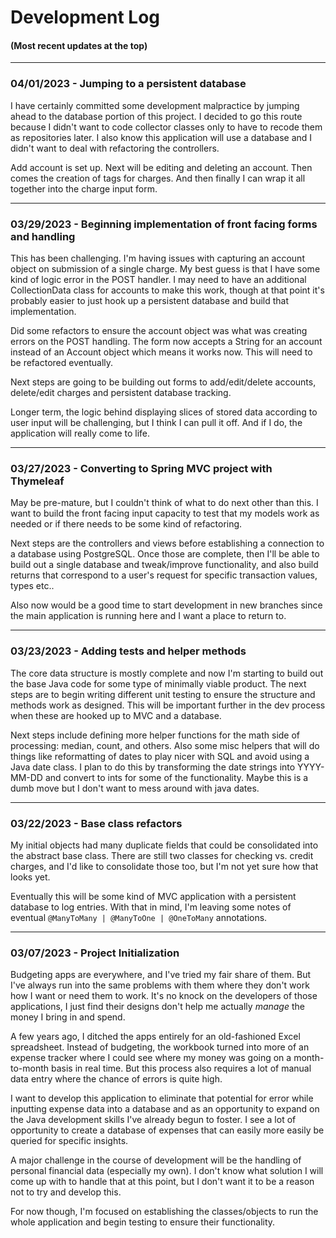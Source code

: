 # Development Log



#### (Most recent updates at the top)

---

### 04/01/2023 - Jumping to a persistent database

I have certainly committed some development malpractice by jumping ahead to the database portion of this project. I 
decided to go this route because I didn't want to code collector classes only to have to recode them
as repositories later. I also know this application will use a database and I didn't want to deal with
refactoring the controllers. 

Add account is set up. Next will be editing and deleting an account. Then comes the creation of tags for charges.
And then finally I can wrap it all together into the charge input form. 

---

### 03/29/2023 - Beginning implementation of front facing forms and handling

This has been challenging. I'm having issues with capturing an account object on submission of a single charge. My
best guess is that I have some kind of logic error in the POST handler. I may need to have an additional CollectionData 
class for accounts to make this work, though at that point it's probably easier to just hook up a persistent database
and build that implementation. 

Did some refactors to ensure the account object was what was creating errors on the POST handling. The form now accepts a 
String for an account instead of an Account object which means it works now. This will need to be refactored eventually. 

Next steps are going to be building out forms to add/edit/delete accounts, delete/edit charges and persistent database tracking.

Longer term, the logic behind displaying slices of stored data according to user input will be challenging, but I think I can
pull it off. And if I do, the application will really come to life.

---

### 03/27/2023 - Converting to Spring MVC project with Thymeleaf

May be pre-mature, but I couldn't think of what to do next other than this. I want to build the front facing input
capacity to test that my models work as needed or if there needs to be some kind of refactoring.

Next steps are the controllers and views before establishing a connection to a database using PostgreSQL. Once those
are complete, then I'll be able to build out a single database and tweak/improve functionality, and also build returns
that correspond to a user's request for specific transaction values, types etc..

Also now would be a good time to start development in new branches since the main application is running here and I
want a place to return to.

---

### 03/23/2023 - Adding tests and helper methods

The core data structure is mostly complete and now I'm starting to build out the
base Java code for some type of minimally viable product. The next steps are to
begin writing different unit testing to ensure the structure and methods work as 
designed. This will be important further in the dev process when these are hooked up 
to MVC and a database.

Next steps include defining more helper functions for the math side of processing: median,
count, and others. Also some misc helpers that will do things like reformatting of dates
to play nicer with SQL and avoid using a Java date class. I plan to do this by transforming 
the date strings into YYYY-MM-DD and convert to ints for some of the functionality. Maybe
this is a dumb move but I don't want to mess around with java dates.

---

### 03/22/2023 - Base class refactors

My initial objects had many duplicate fields that 
could be consolidated into the abstract base class. 
There are still two classes for checking vs. credit charges,
and I'd like to consolidate those too, but I'm not yet sure 
how that looks yet.

Eventually this will be some kind of MVC application with
a persistent database to log entries. With that in mind, I'm
leaving some notes of eventual ``@ManyToMany | @ManyToOne | @OneToMany`` annotations.

---

### 03/07/2023 - Project Initialization

Budgeting apps are everywhere, and I've tried my fair share of them. But I've always run into the same problems
with them where they don't work how I want or need them to work. It's no knock on the developers of those applications,
I just find their designs don't help me actually *manage* the money I bring in and spend.

A few years ago, I ditched the apps entirely for an old-fashioned Excel spreadsheet. Instead of budgeting, the workbook
turned into more of an expense tracker where I could see where my money was going on a month-to-month basis in real time.
But this process also requires a lot of manual data entry where the chance of errors is quite high.

I want to develop this application to eliminate that potential for error while inputting expense data into a database
and as an opportunity to expand on the Java development skills I've already begun to foster. I see a lot of opportunity
to create a database of expenses that can easily more easily be queried for specific insights.

A major challenge in the course of development will be the handling of personal financial data (especially my own).
I don't know what solution I will come up with to handle that at this point, but I don't want it to be a reason not
to try and develop this. 

For now though, I'm focused on establishing the classes/objects to run the whole application and begin testing to
ensure their functionality. 